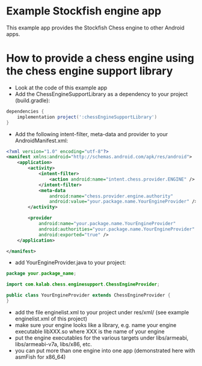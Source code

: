 # Example Stockfish engine app #

This example app provides the Stockfish Chess engine to other Android apps.

# How to provide a chess engine using the chess engine support library #

  * Look at the code of this example app
  * Add the ChessEngineSupportLibrary as a dependency to your project (build.gradle):

```groovy
dependencies {
    implementation project(':chessEngineSupportLibrary')
}  
```
  
  * Add the following intent-filter, meta-data and provider to your AndroidManifest.xml:

```xml
<?xml version="1.0" encoding="utf-8"?>
<manifest xmlns:android="http://schemas.android.com/apk/res/android">
    <application>
        <activity>
            <intent-filter>
                <action android:name="intent.chess.provider.ENGINE" />
            </intent-filter>
            <meta-data
                android:name="chess.provider.engine.authority"
                android:value="your.package.name.YourEngineProvider" />
        </activity>

        <provider
            android:name="your.package.name.YourEngineProvider"
            android:authorities="your.package.name.YourEngineProvider"
            android:exported="true" />
    </application>

</manifest>
```
  * add YourEngineProvider.java to your project:

```java
package your.package_name;

import com.kalab.chess.enginesupport.ChessEngineProvider;

public class YourEngineProvider extends ChessEngineProvider {
}
```
  * add the file enginelist.xml to your project under res/xml/ (see example enginelist.xml of this project)
  * make sure your engine looks like a library, e.g. name your engine executable libXXX.so where XXX is the name of your engine
  * put the engine executables for the various targets under libs/armeabi, libs/armeabi-v7a, libs/x86, etc.
  * you can put more than one engine into one app (demonstrated here with asmFish for x86_64)